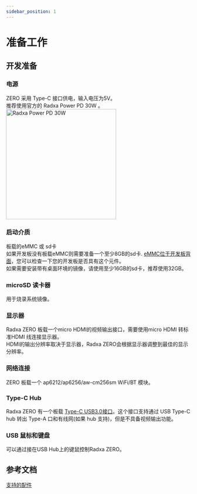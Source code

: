 ```yaml
---
sidebar_position: 1
---
```


# 准备工作

## 开发准备

<!-- 下面不需要的设备，可以删除 -->

### 电源

ZERO 采用 Type-C 接口供电，输入电压为5V。  
推荐使用官方的 Radxa Power PD 30W 。<img src="/img/accessories/pd-30w.webp" alt="Radxa Power PD 30W" width="300" />

### 启动介质

板载的eMMC 或 sd卡  
如果开发板没有板载eMMC则需要准备一个至少8GB的sd卡. [eMMC位于开发板背面](../../hardware-design/hardware-interface#接口总览)，您可以检查一下您的开发板是否具有这个元件。  
如果需要安装带有桌面环境的镜像，请使用至少16GB的sd卡，推荐使用32GB。

### microSD 读卡器

用于烧录系统镜像。

### 显示器

Radxa ZERO 板载一个micro HDMI的视频输出接口，需要使用micro HDMI 转标准HDMI 线连接显示器。  
HDMI的输出分辨率取决于显示器，Radxa ZERO会根据显示器调整到最佳的显示分辨率。

### 网络连接

ZERO 板载一个 ap6212/ap6256/aw-cm256sm WiFi/BT 模块。

### Type-C Hub

Radxa ZERO 有一个板载 [Type-C USB3.0接口](../../hardware-design/hardware-interface#接口总览)。这个接口支持通过 USB Type-C hub 转出 Type-A 口和有线网(如果 hub 支持)，但是不具备视频输出功能。

### USB 鼠标和键盘

可以通过接在USB Hub上的键鼠控制Radxa ZERO。

## 参考文档

[支持的配件](../../accessories)
